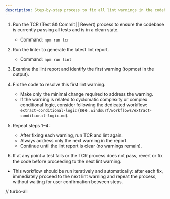 ```yaml
---
description: Step-by-step process to fix all lint warnings in the codebase
---
```


1. Run the TCR (Test && Commit || Revert) process to ensure the codebase is currently passing all tests and is in a clean state.
   - Command: `npm run tcr`

2. Run the linter to generate the latest lint report.
   - Command: `npm run lint`

3. Examine the lint report and identify the first warning (topmost in the output).

4. Fix the code to resolve this first lint warning.
   - Make only the minimal change required to address the warning.
   - If the warning is related to cyclomatic complexity or complex conditional logic, consider following the dedicated workflow: `extract-conditional-logic` (see `.windsurf/workflows/extract-conditional-logic.md`).

5. Repeat steps 1–4:
   - After fixing each warning, run TCR and lint again.
   - Always address only the next warning in the report.
   - Continue until the lint report is clear (no warnings remain).

6. If at any point a test fails or the TCR process does not pass, revert or fix the code before proceeding to the next lint warning.

- This workflow should be run iteratively and automatically: after each fix, immediately proceed to the next lint warning and repeat the process, without waiting for user confirmation between steps.

// turbo-all
